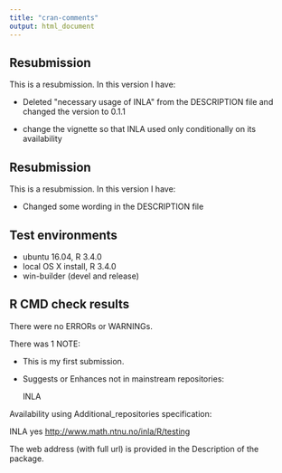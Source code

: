 ```yaml
---
title: "cran-comments"
output: html_document
---
```

## Resubmission
This is a resubmission. In this version I have:

* Deleted "necessary usage of INLA" from the DESCRIPTION file
and changed the version to 0.1.1

* change the vignette so that INLA used only conditionally on its availability

## Resubmission
This is a resubmission. In this version I have:

* Changed some wording in the DESCRIPTION file


## Test environments
* ubuntu 16.04, R 3.4.0
* local OS X install, R 3.4.0
* win-builder (devel and release)

## R CMD check results
There were no ERRORs or WARNINGs. 

There was 1 NOTE:

* This is my first submission.

* Suggests or Enhances not in mainstream repositories:

  INLA
  
Availability using Additional_repositories specification:

  INLA   yes   http://www.math.ntnu.no/inla/R/testing

The web address (with full url) is provided in the Description 
of the package.


